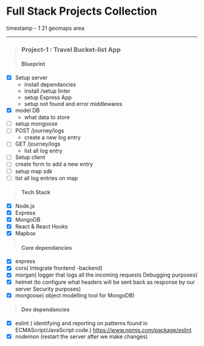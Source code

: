 # Full Stack Projects Collection
timestamp - 1 21 geomaps area
***

> ### Project-1 : Travel Bucket-list App

> #### Blueprint

- [x] Setup server
  -  install dependancies
  -  install /setup linter
  -  setup Express App
  -  setup not found and error middlewares
- [x] model DB
  - what data to store
- [ ] setup mongoose
- [ ] POST /journey/logs
  -  create a new log entry
- [ ] GET /journey/logs
  -  list all log entry
- [ ] Setup client
- [ ] create form to add a new entry
- [ ] setup map sdk
- [ ] list all log entries on map

> #### Tech Stack

- [x] Node.js
- [x] Express
- [x] MongoDB
- [x] React & React Hooks
- [x] Mapbox

> #### Core dependancies

- [x] express
- [x] cors( Integrate frontend -backend)
- [x] morgan( logger that logs all the incoming requests Debugging purposes)
- [x] helmet (to configure what headers will be sent back as response by our server Security purposes)
- [x] mongoose( object modelling tool for MongoDB)

> #### Dev dependancies

- [x] eslint ( identifying and reporting on patterns found in ECMAScript/JavaScript code.) https://www.npmjs.com/package/eslint
- [x] nodemon (restart the server after we make changes)
